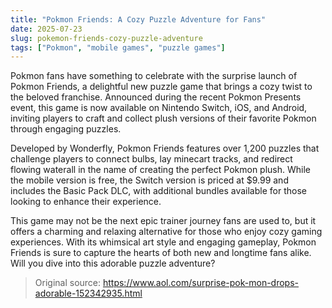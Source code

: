 ```yaml
---
title: "Pokmon Friends: A Cozy Puzzle Adventure for Fans"
date: 2025-07-23
slug: pokemon-friends-cozy-puzzle-adventure
tags: ["Pokmon", "mobile games", "puzzle games"]
---
```


Pokmon fans have something to celebrate with the surprise launch of Pokmon Friends, a delightful new puzzle game that brings a cozy twist to the beloved franchise. Announced during the recent Pokmon Presents event, this game is now available on Nintendo Switch, iOS, and Android, inviting players to craft and collect plush versions of their favorite Pokmon through engaging puzzles.

Developed by Wonderfly, Pokmon Friends features over 1,200 puzzles that challenge players to connect bulbs, lay minecart tracks, and redirect flowing waterall in the name of creating the perfect Pokmon plush. While the mobile version is free, the Switch version is priced at $9.99 and includes the Basic Pack DLC, with additional bundles available for those looking to enhance their experience.

This game may not be the next epic trainer journey fans are used to, but it offers a charming and relaxing alternative for those who enjoy cozy gaming experiences. With its whimsical art style and engaging gameplay, Pokmon Friends is sure to capture the hearts of both new and longtime fans alike. Will you dive into this adorable puzzle adventure?

> Original source: https://www.aol.com/surprise-pok-mon-drops-adorable-152342935.html
